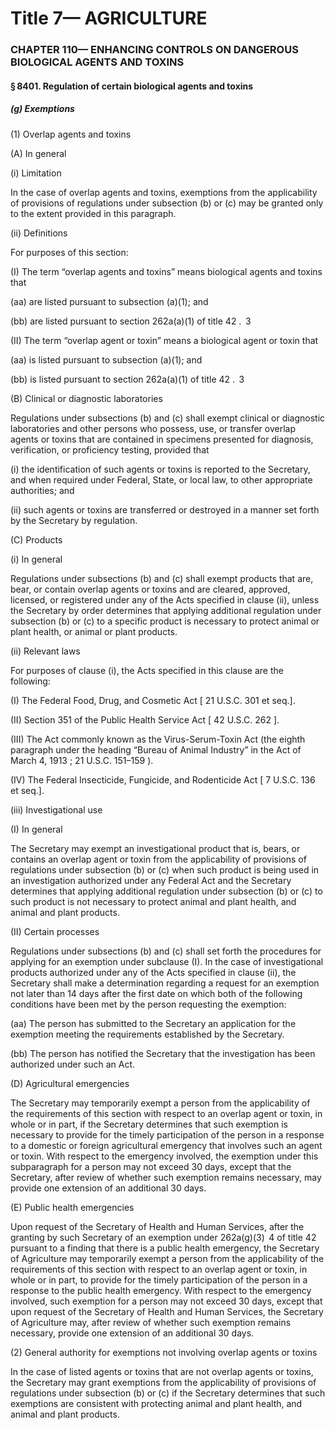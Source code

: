 
# Title 7— AGRICULTURE
### CHAPTER 110— ENHANCING CONTROLS ON DANGEROUS BIOLOGICAL AGENTS AND TOXINS
#### § 8401. Regulation of certain biological agents and toxins
##### (g) Exemptions

(1) Overlap agents and toxins

(A) In general

(i) Limitation

In the case of overlap agents and toxins, exemptions from the applicability of provisions of regulations under subsection (b) or (c) may be granted only to the extent provided in this paragraph.

(ii) Definitions

For purposes of this section:

(I) The term “overlap agents and toxins” means biological agents and toxins that

(aa) are listed pursuant to subsection (a)(1); and

(bb) are listed pursuant to section 262a(a)(1) of title 42 .  3

(II) The term “overlap agent or toxin” means a biological agent or toxin that

(aa) is listed pursuant to subsection (a)(1); and

(bb) is listed pursuant to section 262a(a)(1) of title 42 .  3

(B) Clinical or diagnostic laboratories

Regulations under subsections (b) and (c) shall exempt clinical or diagnostic laboratories and other persons who possess, use, or transfer overlap agents or toxins that are contained in specimens presented for diagnosis, verification, or proficiency testing, provided that

(i) the identification of such agents or toxins is reported to the Secretary, and when required under Federal, State, or local law, to other appropriate authorities; and

(ii) such agents or toxins are transferred or destroyed in a manner set forth by the Secretary by regulation.

(C) Products

(i) In general

Regulations under subsections (b) and (c) shall exempt products that are, bear, or contain overlap agents or toxins and are cleared, approved, licensed, or registered under any of the Acts specified in clause (ii), unless the Secretary by order determines that applying additional regulation under subsection (b) or (c) to a specific product is necessary to protect animal or plant health, or animal or plant products.

(ii) Relevant laws

For purposes of clause (i), the Acts specified in this clause are the following:

(I) The Federal Food, Drug, and Cosmetic Act [ 21 U.S.C. 301 et seq.].

(II) Section 351 of the Public Health Service Act [ 42 U.S.C. 262 ].

(III) The Act commonly known as the Virus-Serum-Toxin Act (the eighth paragraph under the heading “Bureau of Animal Industry” in the Act of March 4, 1913 ; 21 U.S.C. 151–159 ).

(IV) The Federal Insecticide, Fungicide, and Rodenticide Act [ 7 U.S.C. 136 et seq.].

(iii) Investigational use

(I) In general

The Secretary may exempt an investigational product that is, bears, or contains an overlap agent or toxin from the applicability of provisions of regulations under subsection (b) or (c) when such product is being used in an investigation authorized under any Federal Act and the Secretary determines that applying additional regulation under subsection (b) or (c) to such product is not necessary to protect animal and plant health, and animal and plant products.

(II) Certain processes

Regulations under subsections (b) and (c) shall set forth the procedures for applying for an exemption under subclause (I). In the case of investigational products authorized under any of the Acts specified in clause (ii), the Secretary shall make a determination regarding a request for an exemption not later than 14 days after the first date on which both of the following conditions have been met by the person requesting the exemption:

(aa) The person has submitted to the Secretary an application for the exemption meeting the requirements established by the Secretary.

(bb) The person has notified the Secretary that the investigation has been authorized under such an Act.

(D) Agricultural emergencies

The Secretary may temporarily exempt a person from the applicability of the requirements of this section with respect to an overlap agent or toxin, in whole or in part, if the Secretary determines that such exemption is necessary to provide for the timely participation of the person in a response to a domestic or foreign agricultural emergency that involves such an agent or toxin. With respect to the emergency involved, the exemption under this subparagraph for a person may not exceed 30 days, except that the Secretary, after review of whether such exemption remains necessary, may provide one extension of an additional 30 days.

(E) Public health emergencies

Upon request of the Secretary of Health and Human Services, after the granting by such Secretary of an exemption under 262a(g)(3)  4 of title 42 pursuant to a finding that there is a public health emergency, the Secretary of Agriculture may temporarily exempt a person from the applicability of the requirements of this section with respect to an overlap agent or toxin, in whole or in part, to provide for the timely participation of the person in a response to the public health emergency. With respect to the emergency involved, such exemption for a person may not exceed 30 days, except that upon request of the Secretary of Health and Human Services, the Secretary of Agriculture may, after review of whether such exemption remains necessary, provide one extension of an additional 30 days.

(2) General authority for exemptions not involving overlap agents or toxins

In the case of listed agents or toxins that are not overlap agents or toxins, the Secretary may grant exemptions from the applicability of provisions of regulations under subsection (b) or (c) if the Secretary determines that such exemptions are consistent with protecting animal and plant health, and animal and plant products.
